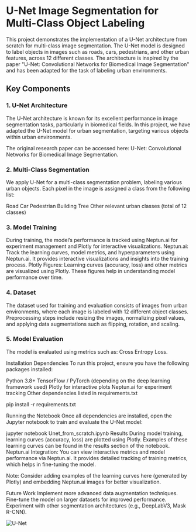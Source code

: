 # U-Net Image Segmentation for Multi-Class Object Labeling

This project demonstrates the implementation of a U-Net architecture from scratch for multi-class image segmentation. The U-Net model is designed to label objects in images such as roads, cars, pedestrians, and other urban features, across 12 different classes. The architecture is inspired by the paper "U-Net: Convolutional Networks for Biomedical Image Segmentation" and has been adapted for the task of labeling urban environments.

## Key Components

### 1. U-Net Architecture
The U-Net architecture is known for its excellent performance in image segmentation tasks, particularly in biomedical fields. In this project, we have adapted the U-Net model for urban segmentation, targeting various objects within urban environments.

The original research paper can be accessed here: U-Net: Convolutional Networks for Biomedical Image Segmentation.

### 2. Multi-Class Segmentation
We apply U-Net for a multi-class segmentation problem, labeling various urban objects. Each pixel in the image is assigned a class from the following list:

Road
Car
Pedestrian
Building
Tree
Other relevant urban classes (total of 12 classes)

### 3. Model Training
During training, the model’s performance is tracked using Neptun.ai for experiment management and Plotly for interactive visualizations.
Neptun.ai: Track the learning curves, model metrics, and hyperparameters using Neptun.ai. It provides interactive visualizations and insights into the training process.
Plotly Figures: Learning curves (accuracy, loss) and other metrics are visualized using Plotly. These figures help in understanding model performance over time.

### 4. Dataset
The dataset used for training and evaluation consists of images from urban environments, where each image is labeled with 12 different object classes. Preprocessing steps include resizing the images, normalizing pixel values, and applying data augmentations such as flipping, rotation, and scaling.

### 5. Model Evaluation
The model is evaluated using metrics such as:
Cross Entropy Loss.

Installation
Dependencies
To run this project, ensure you have the following packages installed:

Python 3.8+
TensorFlow / PyTorch (depending on the deep learning framework used)
Plotly for interactive plots
Neptun.ai for experiment tracking
Other dependencies listed in requirements.txt

pip install -r requirements.txt

Running the Notebook
Once all dependencies are installed, open the Jupyter notebook to train and evaluate the U-Net model:

jupyter notebook Unet_from_scratch.ipynb
Results
During model training, learning curves (accuracy, loss) are plotted using Plotly. Examples of these learning curves can be found in the results section of the notebook.
Neptun.ai Integration: You can view interactive metrics and model performance via Neptun.ai. It provides detailed tracking of training metrics, which helps in fine-tuning the model.

Note: Consider adding examples of the learning curves here (generated by Plotly) and embedding Neptun.ai images for better visualization.

Future Work
Implement more advanced data augmentation techniques.
Fine-tune the model on larger datasets for improved performance.
Experiment with other segmentation architectures (e.g., DeepLabV3, Mask R-CNN).



![U-Net](https://github.com/user-attachments/assets/7e7ab8cc-b87f-4602-8d8a-f5a79564c519)




